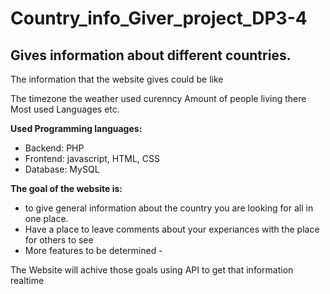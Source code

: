 # Country_info_Giver_project_DP3-4
## Gives information about different countries.

The information that the website gives could be like

  The timezone
  the weather
  used curenncy
  Amount of people living there
  Most used Languages
  etc.

**Used Programming languages:**
  * Backend: PHP
  * Frontend: javascript, HTML, CSS
  * Database: MySQL

**The goal of the website is:**
  * to give general information about the country you are looking for all in one place.
  * Have a place to leave comments about your experiances with the place for others to see
  * More features to be determined -

The Website will achive those goals using API to get that information realtime
